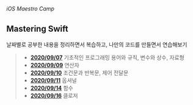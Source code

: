 ###### iOS Maestro Camp

## Mastering Swift

날짜별로 공부한 내용을 정리하면서 복습하고, 나만의 코드를 만들면서 연습해보기



> - **[2020/09/07](https://github.com/LoganiOS/MasteringSwift/blob/main/200907.md)**     기초적인 프로그래밍 용어와 규칙, 변수와 상수, 자료형
> - **[2020/09/09](https://github.com/LoganiOS/MasteringSwift/blob/main/200909.md)**     연산자
> - **[2020/09/10](https://github.com/LoganiOS/MasteringSwift/blob/main/200910.md)**     조건문과 반복문, 제어 전달문
> - **[2020/09/11](https://github.com/LoganiOS/MasteringSwift/blob/main/200911.md)**     옵셔널
> - **[2020/09/14](https://github.com/LoganiOS/MasteringSwift/blob/main/200914.md)**     함수
> - **[2020/09/16](https://github.com/LoganiOS/MasteringSwift/blob/main/200916.md)**     클로저

